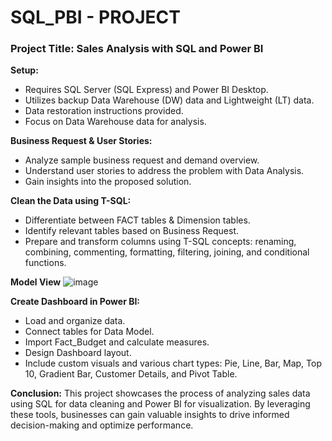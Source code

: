 # SQL_PBI - PROJECT

### Project Title: Sales Analysis with SQL and Power BI

**Setup:**
- Requires SQL Server (SQL Express) and Power BI Desktop.
- Utilizes backup Data Warehouse (DW) data and Lightweight (LT) data.
- Data restoration instructions provided.
- Focus on Data Warehouse data for analysis.

**Business Request & User Stories:**
- Analyze sample business request and demand overview.
- Understand user stories to address the problem with Data Analysis.
- Gain insights into the proposed solution.

**Clean the Data using T-SQL:**
- Differentiate between FACT tables & Dimension tables.
- Identify relevant tables based on Business Request.
- Prepare and transform columns using T-SQL concepts: renaming, combining, commenting, formatting, filtering, joining, and conditional functions.

**Model View**
![image](https://github.com/sai5358/SQL_PBI---PROJECT/assets/158285191/7e9b7afc-4881-4224-a4ba-ec861d02f43b)


**Create Dashboard in Power BI:**
- Load and organize data.
- Connect tables for Data Model.
- Import Fact_Budget and calculate measures.
- Design Dashboard layout.
- Include custom visuals and various chart types: Pie, Line, Bar, Map, Top 10, Gradient Bar, Customer Details, and Pivot Table.

**Conclusion:**
This project showcases the process of analyzing sales data using SQL for data cleaning and Power BI for visualization. By leveraging these tools, businesses can gain valuable insights to drive informed decision-making and optimize performance.


